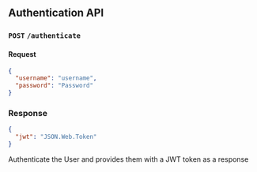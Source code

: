 ## Authentication API

### `POST` `/authenticate`
#### Request
```json
{
  "username": "username",
  "password": "Password"
}
```

### Response
```json
{
  "jwt": "JSON.Web.Token"
}
```


Authenticate the User and provides them with a JWT token as a response
